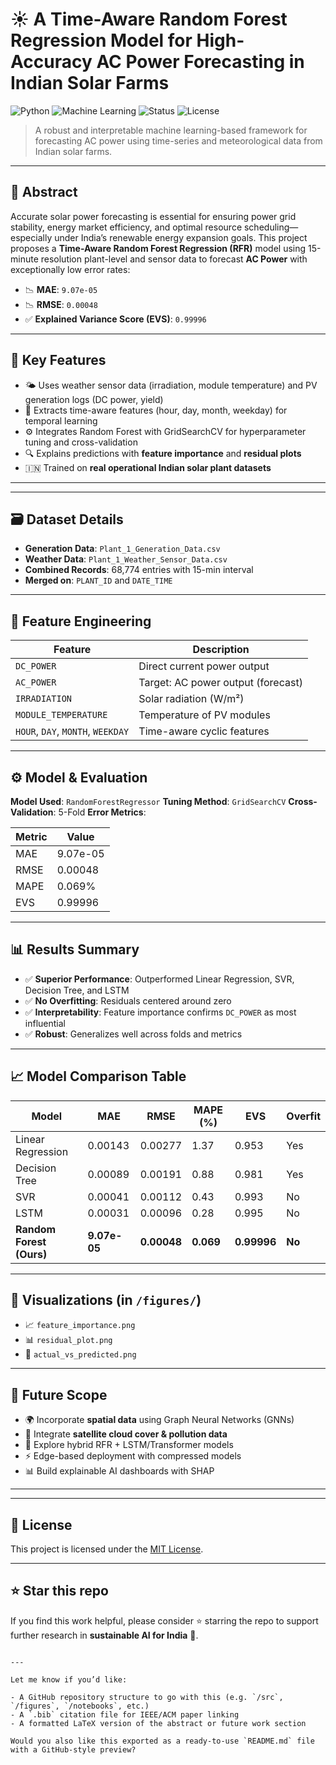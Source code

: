 


# ☀️ A Time-Aware Random Forest Regression Model for High-Accuracy AC Power Forecasting in Indian Solar Farms

![Python](https://img.shields.io/badge/Python-3.9-blue)
![Machine Learning](https://img.shields.io/badge/MachineLearning-RandomForest-green)
![Status](https://img.shields.io/badge/Status-Research%20Prototype-yellow)
![License](https://img.shields.io/badge/License-MIT-lightgrey)

> A robust and interpretable machine learning-based framework for forecasting AC power using time-series and meteorological data from Indian solar farms.

---

## 📖 Abstract

Accurate solar power forecasting is essential for ensuring power grid stability, energy market efficiency, and optimal resource scheduling—especially under India’s renewable energy expansion goals. This project proposes a **Time-Aware Random Forest Regression (RFR)** model using 15-minute resolution plant-level and sensor data to forecast **AC Power** with exceptionally low error rates:

- 📉 **MAE**: `9.07e-05`
- 📉 **RMSE**: `0.00048`
- ✅ **Explained Variance Score (EVS)**: `0.99996`

---

## 📌 Key Features

- 🌤️ Uses weather sensor data (irradiation, module temperature) and PV generation logs (DC power, yield)
- 📅 Extracts time-aware features (hour, day, month, weekday) for temporal learning
- ⚙️ Integrates Random Forest with GridSearchCV for hyperparameter tuning and cross-validation
- 🔍 Explains predictions with **feature importance** and **residual plots**
- 🇮🇳 Trained on **real operational Indian solar plant datasets**

---


---

## 🗃️ Dataset Details

* **Generation Data**: `Plant_1_Generation_Data.csv`
* **Weather Data**: `Plant_1_Weather_Sensor_Data.csv`
* **Combined Records**: 68,774 entries with 15-min interval
* **Merged on**: `PLANT_ID` and `DATE_TIME`

---

## 🔬 Feature Engineering

| Feature                           | Description                        |
| --------------------------------- | ---------------------------------- |
| `DC_POWER`                        | Direct current power output        |
| `AC_POWER`                        | Target: AC power output (forecast) |
| `IRRADIATION`                     | Solar radiation (W/m²)             |
| `MODULE_TEMPERATURE`              | Temperature of PV modules          |
| `HOUR`, `DAY`, `MONTH`, `WEEKDAY` | Time-aware cyclic features         |

---

## ⚙️ Model & Evaluation

**Model Used**: `RandomForestRegressor`
**Tuning Method**: `GridSearchCV`
**Cross-Validation**: 5-Fold
**Error Metrics**:

| Metric | Value    |
| ------ | -------- |
| MAE    | 9.07e-05 |
| RMSE   | 0.00048  |
| MAPE   | 0.069%   |
| EVS    | 0.99996  |

---

## 📊 Results Summary

* ✅ **Superior Performance**: Outperformed Linear Regression, SVR, Decision Tree, and LSTM
* ✅ **No Overfitting**: Residuals centered around zero
* ✅ **Interpretability**: Feature importance confirms `DC_POWER` as most influential
* ✅ **Robust**: Generalizes well across folds and metrics

---

## 📈 Model Comparison Table

| Model                    | MAE          | RMSE        | MAPE (%)  | EVS         | Overfit |
| ------------------------ | ------------ | ----------- | --------- | ----------- | ------- |
| Linear Regression        | 0.00143      | 0.00277     | 1.37      | 0.953       | Yes     |
| Decision Tree            | 0.00089      | 0.00191     | 0.88      | 0.981       | Yes     |
| SVR                      | 0.00041      | 0.00112     | 0.43      | 0.993       | No      |
| LSTM                     | 0.00031      | 0.00096     | 0.28      | 0.995       | No      |
| **Random Forest (Ours)** | **9.07e-05** | **0.00048** | **0.069** | **0.99996** | **No**  |

---

## 🧩 Visualizations (in `/figures/`)

* 📈 `feature_importance.png`
* 📊 `residual_plot.png`
* 🔄 `actual_vs_predicted.png`

---

## 🔮 Future Scope

* 🌍 Incorporate **spatial data** using Graph Neural Networks (GNNs)
* 🔗 Integrate **satellite cloud cover & pollution data**
* 🧠 Explore hybrid RFR + LSTM/Transformer models
* ⚡ Edge-based deployment with compressed models
* 📊 Build explainable AI dashboards with SHAP

---



---

## 📜 License

This project is licensed under the [MIT License](LICENSE).

---

## ⭐ Star this repo

If you find this work helpful, please consider ⭐ starring the repo to support further research in **sustainable AI for India** 🌱.

```

---

Let me know if you’d like:

- A GitHub repository structure to go with this (e.g. `/src`, `/figures`, `/notebooks`, etc.)
- A `.bib` citation file for IEEE/ACM paper linking
- A formatted LaTeX version of the abstract or future work section

Would you also like this exported as a ready-to-use `README.md` file with a GitHub-style preview?
```
